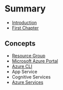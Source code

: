 # Summary

* [Introduction](README.md)
* [First Chapter](chapter1.md)

## Concepts

* [Resource Group](resource-group.md)
* [Microsoft Azure Portal](concepts/microsoft-azure-portal.md)
* [Azure CLI](azure-cli.md)
* App Service
* Cognitive Services
* [Azure Services](concepts/azure-services.md)

